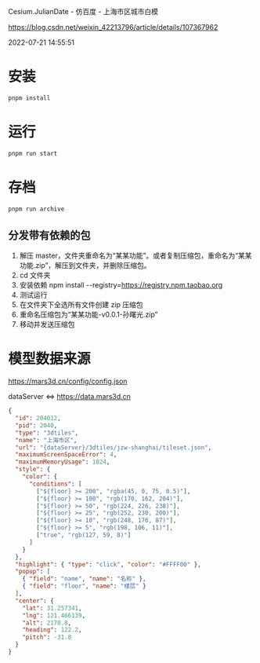 Cesium.JulianDate - 仿百度 - 上海市区城市白模

https://blog.csdn.net/weixin_42213796/article/details/107367962

2022-07-21 14:55:51

# 安装

```sh
pnpm install
```

# 运行

```sh
pnpm run start
```

# 存档

```sh
pnpm run archive
```

## 分发带有依赖的包

1. 解压 master，文件夹重命名为“某某功能”。或者复制压缩包，重命名为“某某功能.zip”，解压到文件夹，并删除压缩包。
2. cd 文件夹
3. 安装依赖
   npm install --registry=https://registry.npm.taobao.org
4. 测试运行
5. 在文件夹下全选所有文件创建 zip 压缩包
6. 重命名压缩包为“某某功能-v0.0.1-孙曙光.zip”
7. 移动并发送压缩包

# 模型数据来源

https://mars3d.cn/config/config.json

dataServer <=> https://data.mars3d.cn

```json
{
  "id": 204012,
  "pid": 2040,
  "type": "3dtiles",
  "name": "上海市区",
  "url": "{dataServer}/3dtiles/jzw-shanghai/tileset.json",
  "maximumScreenSpaceError": 4,
  "maximumMemoryUsage": 1024,
  "style": {
    "color": {
      "conditions": [
        ["${floor} >= 200", "rgba(45, 0, 75, 0.5)"],
        ["${floor} >= 100", "rgb(170, 162, 204)"],
        ["${floor} >= 50", "rgb(224, 226, 238)"],
        ["${floor} >= 25", "rgb(252, 230, 200)"],
        ["${floor} >= 10", "rgb(248, 176, 87)"],
        ["${floor} >= 5", "rgb(198, 106, 11)"],
        ["true", "rgb(127, 59, 8)"]
      ]
    }
  },
  "highlight": { "type": "click", "color": "#FFFF00" },
  "popup": [
    { "field": "name", "name": "名称" },
    { "field": "floor", "name": "楼层" }
  ],
  "center": {
    "lat": 31.257341,
    "lng": 121.466139,
    "alt": 2170.8,
    "heading": 122.2,
    "pitch": -31.8
  }
}
```

